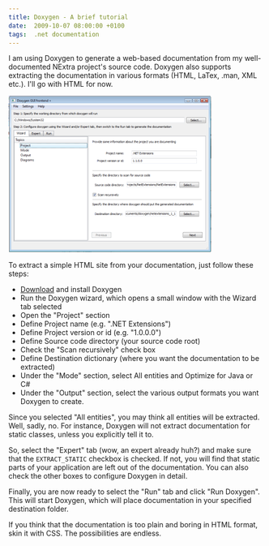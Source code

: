 ```yaml
---
title: Doxygen - A brief tutorial
date:  2009-10-07 08:00:00 +0100
tags:  .net documentation
---
```


I am using Doxygen to generate a web-based documentation from my well-documented
NExtra project's source code. Doxygen also supports extracting the documentation
in various formats (HTML, LaTex, .man, XML etc.). I'll go with HTML for now.

![Doxygen Wizard](/assets/blog/2009-10-07.png)

To extract a simple HTML site from your documentation, just follow these steps:

* [Download](http://www.stack.nl/~dimitri/doxygen/) and install Doxygen
* Run the Doxygen wizard, which opens a small window with the Wizard tab selected
* Open the "Project" section
* Define Project name (e.g. ".NET Extensions")
* Define Project version or id (e.g. "1.0.0.0")
* Define Source code directory (your source code root)
* Check the "Scan recursively" check box
* Define Destination dictionary (where you want the documentation to be extracted)
* Under the "Mode" section, select All entities and Optimize for Java or C#
* Under the "Output" section, select the various output formats you want Doxygen to create.

Since you selected "All entities", you may think all entities will be extracted.
Well, sadly, no. For instance, Doxygen will not extract documentation for static
classes, unless you explicitly tell it to.

So, select the "Expert" tab (wow, an expert already huh?) and make sure that the
`EXTRACT_STATIC` checkbox is checked. If not, you will find that static parts of
your application are left out of the documentation. You can also check the other
boxes to configure Doxygen in detail.

Finally, you are now ready to select the "Run" tab and click "Run Doxygen". This
will start Doxygen, which will place documentation in your specified destination
folder.

If you think that the documentation is too plain and boring in HTML format, skin
it with CSS. The possibilities are endless.